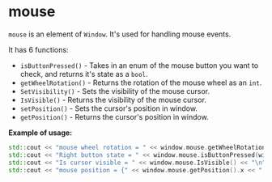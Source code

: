 # mouse
`mouse` is an element of `Window`.
It's used for handling mouse events.

It has 6 functions:
- `isButtonPressed()` - Takes in an enum of the mouse button you want to check, and returns it's state as a `bool`.
- `getWheelRotation()` - Returns the rotation of the mouse wheel as an `int`.
- `SetVisibility()` - Sets the visibility of the mouse cursor.
- `IsVisible()` - Returns the visibility of the mouse cursor.
- `setPosition()` - Sets the cursor's position in window.
- `getPosition()` - Returns the cursor's position in window.

__Example of usage:__
```cpp
std::cout << "mouse wheel rotation = " << window.mouse.getWheelRotation() << "\n";
std::cout << "Right button state = " << window.mouse.isButtonPressed(window.mouse.Right) << "\n";
std::cout << "Is cursor visible = " << window.mouse.IsVisible() << "\n";
std::cout << "mouse position = {" << window.mouse.getPosition().x << ", " << window.mouse.getPosition().y << "}\n"
```